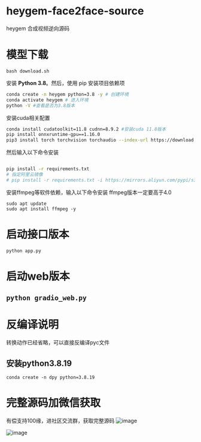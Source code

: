 # heygem-face2face-source
heygem 合成视频逆向源码

# 模型下载
`bash download.sh`

安装 **Python 3.8**。然后，使用 pip 安装项目依赖项  
```bash
conda create -n heygem python=3.8 -y # 创建环境
conda activate heygem # 进入环境
python -V #查看是否为3.8版本
```
安装cuda相关配置
```bash
conda install cudatoolkit=11.8 cudnn=8.9.2 #安装cuda 11.8版本
pip install onnxruntime-gpu==1.16.0
pip3 install torch torchvision torchaudio --index-url https://download.pytorch.org/whl/cu118
```
然后输入以下命令安装
```bash

pip install -r requirements.txt 
# 指定阿里云镜像
# pip install -r requirements.txt -i https://mirrors.aliyun.com/pypi/simple/

```
安装ffmpeg等软件依赖，输入以下命令安装 ffmpeg版本一定要高于4.0
```
sudo apt update
sudo apt install ffmpeg -y
```
# 启动接口版本
`python app.py`

# 启动web版本
`python gradio_web.py`
---



# 反编译说明
转换动作已经省略，可以直接反编译pyc文件

## 安装python3.8.19
`conda create -n dpy python=3.8.19`



# 完整源码加微信获取
有偿支持100缘，进社区交流群，获取完整源码
![image](https://github.com/user-attachments/assets/0964d61b-fc3a-4922-8481-1cba270602e8)

![image](https://github.com/user-attachments/assets/a467b065-b2d5-4830-8724-dc1b19fc25dc)



